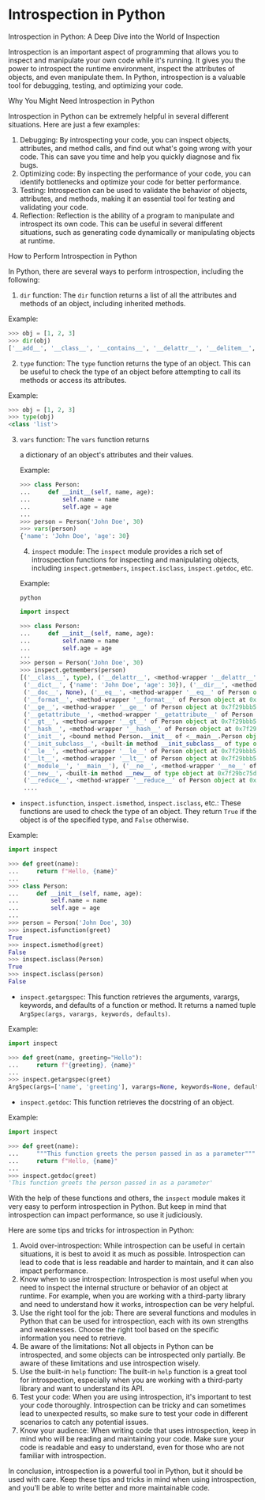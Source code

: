 # Introspection in Python

Introspection in Python: A Deep Dive into the World of Inspection

Introspection is an important aspect of programming that allows you to inspect and manipulate your own code while it's running. It gives you the power to introspect the runtime environment, inspect the attributes of objects, and even manipulate them. In Python, introspection is a valuable tool for debugging, testing, and optimizing your code.

Why You Might Need Introspection in Python

Introspection in Python can be extremely helpful in several different situations. Here are just a few examples:

1. Debugging: By introspecting your code, you can inspect objects, attributes, and method calls, and find out what's going wrong with your code. This can save you time and help you quickly diagnose and fix bugs.
2. Optimizing code: By inspecting the performance of your code, you can identify bottlenecks and optimize your code for better performance.
3. Testing: Introspection can be used to validate the behavior of objects, attributes, and methods, making it an essential tool for testing and validating your code.
4. Reflection: Reflection is the ability of a program to manipulate and introspect its own code. This can be useful in several different situations, such as generating code dynamically or manipulating objects at runtime.

How to Perform Introspection in Python

In Python, there are several ways to perform introspection, including the following:

1. `dir` function: The `dir` function returns a list of all the attributes and methods of an object, including inherited methods.

Example:

```python
>>> obj = [1, 2, 3]
>>> dir(obj)
['__add__', '__class__', '__contains__', '__delattr__', '__delitem__', '__dir__', '__doc__', '__eq__', '__format__', '__ge__', '__getattribute__', '__getitem__', '__gt__', '__hash__', '__iadd__', '__imul__', '__init__', '__init_subclass__', '__iter__', '__le__', '__len__', '__lt__', '__mul__', '__ne__', '__new__', '__reduce__', '__reduce_ex__', '__repr__', '__reversed__', '__rmul__', '__setattr__', '__setitem__', '__sizeof__', '__str__', '__subclasshook__', 'append', 'clear', 'copy', 'count', 'extend', 'index', 'insert', 'pop', 'remove', 'reverse', 'sort']
```

2. `type` function: The `type` function returns the type of an object. This can be useful to check the type of an object before attempting to call its methods or access its attributes.

Example:

```python
>>> obj = [1, 2, 3]
>>> type(obj)
<class 'list'>
```

3.  `vars` function: The `vars` function returns&#x20;

    a dictionary of an object's attributes and their values.

    Example:



    ```python
    >>> class Person:
    ...     def __init__(self, name, age):
    ...         self.name = name
    ...         self.age = age
    ...
    >>> person = Person('John Doe', 30)
    >>> vars(person)
    {'name': 'John Doe', 'age': 30}
    ```

    4. `inspect` module: The `inspect` module provides a rich set of introspection functions for inspecting and manipulating objects, including `inspect.getmembers`, `inspect.isclass`, `inspect.getdoc`, etc.

    Example:

    ```
    python
    ```

    ```python
    import inspect

    >>> class Person:
    ...     def __init__(self, name, age):
    ...         self.name = name
    ...         self.age = age
    ...
    >>> person = Person('John Doe', 30)
    >>> inspect.getmembers(person)
    [('__class__', type), ('__delattr__', <method-wrapper '__delattr__' of Person object at 0x7f29bbb54c88>), 
     ('__dict__', {'name': 'John Doe', 'age': 30}), ('__dir__', <method-wrapper '__dir__' of Person object at 0x7f29bbb54c88>), 
     ('__doc__', None), ('__eq__', <method-wrapper '__eq__' of Person object at 0x7f29bbb54c88>), 
     ('__format__', <method-wrapper '__format__' of Person object at 0x7f29bbb54c88>), 
     ('__ge__', <method-wrapper '__ge__' of Person object at 0x7f29bbb54c88>), 
     ('__getattribute__', <method-wrapper '__getattribute__' of Person object at 0x7f29bbb54c88>), 
     ('__gt__', <method-wrapper '__gt__' of Person object at 0x7f29bbb54c88>), 
     ('__hash__', <method-wrapper '__hash__' of Person object at 0x7f29bbb54c88>), 
     ('__init__', <bound method Person.__init__ of <__main__.Person object at 0x7f29bbb54c50>>), 
     ('__init_subclass__', <built-in method __init_subclass__ of type object at 0x7f29bc75d850>), 
     ('__le__', <method-wrapper '__le__' of Person object at 0x7f29bbb54c88>), 
     ('__lt__', <method-wrapper '__lt__' of Person object at 0x7f29bbb54c88>), 
     ('__module__', '__main__'), ('__ne__', <method-wrapper '__ne__' of Person object at 0x7f29bbb54c88>), 
     ('__new__', <built-in method __new__ of type object at 0x7f29bc75d810>), 
     ('__reduce__', <method-wrapper '__reduce__' of Person object at 0x7f29bbb54c88>), 
     ....
    ```



* `inspect.isfunction`, `inspect.ismethod`, `inspect.isclass`, etc.: These functions are used to check the type of an object. They return `True` if the object is of the specified type, and `False` otherwise.

Example:

```python
import inspect

>>> def greet(name):
...     return f"Hello, {name}"
...
>>> class Person:
...     def __init__(self, name, age):
...         self.name = name
...         self.age = age
...
>>> person = Person('John Doe', 30)
>>> inspect.isfunction(greet)
True
>>> inspect.ismethod(greet)
False
>>> inspect.isclass(Person)
True
>>> inspect.isclass(person)
False
```

* `inspect.getargspec`: This function retrieves the arguments, varargs, keywords, and defaults of a function or method. It returns a named tuple `ArgSpec(args, varargs, keywords, defaults)`.

Example:

```python
import inspect

>>> def greet(name, greeting="Hello"):
...     return f"{greeting}, {name}"
...
>>> inspect.getargspec(greet)
ArgSpec(args=['name', 'greeting'], varargs=None, keywords=None, defaults=('Hello',))
```

* `inspect.getdoc`: This function retrieves the docstring of an object.

Example:

```python
import inspect

>>> def greet(name):
...     """This function greets the person passed in as a parameter"""
...     return f"Hello, {name}"
...
>>> inspect.getdoc(greet)
'This function greets the person passed in as a parameter'
```

With the help of these functions and others, the `inspect` module makes it very easy to perform introspection in Python. But keep in mind that introspection can impact performance, so use it judiciously.

Here are some tips and tricks for introspection in Python:

1. Avoid over-introspection: While introspection can be useful in certain situations, it is best to avoid it as much as possible. Introspection can lead to code that is less readable and harder to maintain, and it can also impact performance.
2. Know when to use introspection: Introspection is most useful when you need to inspect the internal structure or behavior of an object at runtime. For example, when you are working with a third-party library and need to understand how it works, introspection can be very helpful.
3. Use the right tool for the job: There are several functions and modules in Python that can be used for introspection, each with its own strengths and weaknesses. Choose the right tool based on the specific information you need to retrieve.
4. Be aware of the limitations: Not all objects in Python can be introspected, and some objects can be introspected only partially. Be aware of these limitations and use introspection wisely.
5. Use the built-in `help` function: The built-in `help` function is a great tool for introspection, especially when you are working with a third-party library and want to understand its API.
6. Test your code: When you are using introspection, it's important to test your code thoroughly. Introspection can be tricky and can sometimes lead to unexpected results, so make sure to test your code in different scenarios to catch any potential issues.
7. Know your audience: When writing code that uses introspection, keep in mind who will be reading and maintaining your code. Make sure your code is readable and easy to understand, even for those who are not familiar with introspection.

In conclusion, introspection is a powerful tool in Python, but it should be used with care. Keep these tips and tricks in mind when using introspection, and you'll be able to write better and more maintainable code.
